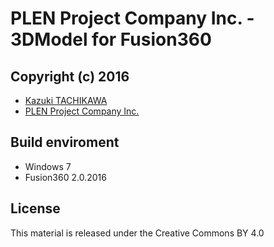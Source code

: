 PLEN Project Company Inc. - 3DModel for Fusion360
================================================================================
Copyright (c) 2016
---
- [Kazuki TACHIKAWA](https://github.com/KazukiTachikawa)
- [PLEN Project Company Inc.](https://plen.jp)

Build enviroment
---
- Windows 7
- Fusion360 2.0.2016

License
---
This material is released under the Creative Commons BY 4.0
